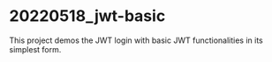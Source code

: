 # 20220518_jwt-basic

This project demos the JWT login with basic JWT functionalities in its simplest form.
